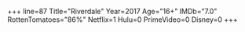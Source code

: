 +++
line=87
Title="Riverdale"
Year=2017
Age="16+"
IMDb="7.0"
RottenTomatoes="86%"
Netflix=1
Hulu=0
PrimeVideo=0
Disney=0
+++

